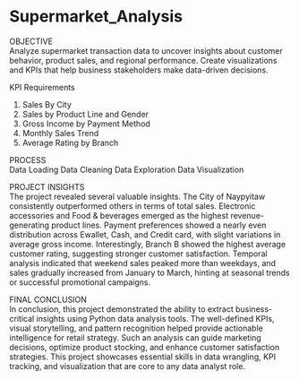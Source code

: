# Supermarket_Analysis

OBJECTIVE
<br>
Analyze supermarket transaction data to uncover insights about customer behavior, product sales, and regional performance. Create visualizations and KPIs that help business stakeholders make data-driven decisions.

KPI Requirements
<br>
1) Sales By City 
2) Sales by Product Line and Gender 
3) Gross Income by Payment Method 
4) Monthly Sales Trend 
5) Average Rating by Branch


PROCESS 
<br>
Data Loading
Data Cleaning
Data Exploration
Data Visualization


PROJECT INSIGHTS
<br>
The project revealed several valuable insights. The City of Naypyitaw consistently outperformed others in terms of total sales. Electronic accessories and Food & beverages emerged as the highest revenue-generating product lines. Payment preferences showed a nearly even distribution across Ewallet, Cash, and Credit card, with slight variations in average gross income. Interestingly, Branch B showed the highest average customer rating, suggesting stronger customer satisfaction. Temporal analysis indicated that weekend sales peaked more than weekdays, and sales gradually increased from January to March, hinting at seasonal trends or successful promotional campaigns.


FINAL CONCLUSION
<br>
In conclusion, this project demonstrated the ability to extract business-critical insights using Python data analysis tools. The well-defined KPIs, visual storytelling, and pattern recognition helped provide actionable intelligence for retail strategy. Such an analysis can guide marketing decisions, optimize product stocking, and enhance customer satisfaction strategies. This project showcases essential skills in data wrangling, KPI tracking, and visualization that are core to any data analyst role.


